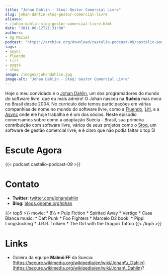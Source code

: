 ```yaml
---
title: "Johan Dahlin - Stoq: Gestor Comercial Livre"
slug: johan-dahlin-stoq-gestor-comercial-livre
aliases:
- /johan-dahlin-stoq-gestor-comercial-livre.html
date: "2011-06-12T21:31:00"
authors:
- Og Maciel
podcast: "https://archive.org/download/castalio-podcast-09/castalio-podcast-09.mp3"
tags:
- async
- fluendo
- litl
- pygtk
- stoq
image: /images/johandahlin.jpg
image-alt: "Johan Dahlin - Stoq: Gestor Comercial Livre"
---
```


Hoje o meu convidado é o [Johan Dahlin](blogs.gnome.org/johan), um dos
programadores do mundo do software livre  que eu mais admiro! O Johan
nasceu na **Suécia** mas mora no Brasil desde 2004. No currículo dele
temos participações em várias companhias de nome no mundo do software
livre, como a [Fluendo](http://www.fluendo.com/),
[Litl](http://litl.com/), e a [Async](http://www.async.com.br/) onde ele
hoje trabalha e é um dos sócios. Neste episódio conversamos sobre como a
adaptação Suécia - Brasil, sua primeira contribuição com software livre,
vários de seus projetos como o [Stoq](http://www.stoq.com.br/pt-br), um
software de gestão comercial livre, e é claro que não podia faltar o top
5!

<div class="clearfix"></div>

# Escute Agora

{{< podcast castalio-podcast-09 >}}

# Contato

- **Twitter**:
    [twitter.com/johandahlin](http://twitter.com/#!/johandahlin:people/blogs:*%20Linus%20Torvald*%20Miguel%20de%20Icaza*%20Joel%20on%20Software*%20Coding%20Horror*%20Guido%20pai%20do%20python)
- **Blog**: [blogs.gnome.org/johan](http://blogs.gnome.org/johan/)

{{< top5 >}}
movie:
    * 8½
    * Pulp Fiction
    * Spirited Away
    * Vertigo
    * Casa Blanca
music:
    * Daft Punk
    * Foo Fighters
    * Marcelo D2
book:
    * Pippi Longstocking
    * J.R.R. Tolkien
    * The Girl with the Dragon Tattoo
{{< /top5 >}}

# Links

- Goleiro da equipe **Malmö FF** da Suecia:
    [https://secure.wikimedia.org/wikipedia/en/wiki/Johan\\\_Dahlin](https://secure.wikimedia.org/wikipedia/en/wiki/Johan\_Dahlin)?
